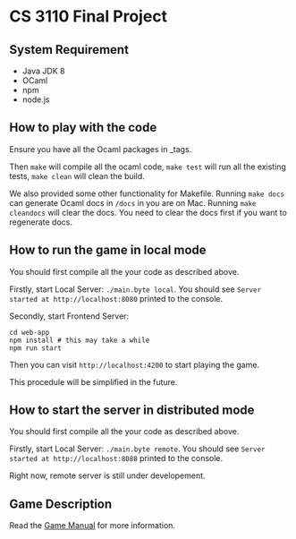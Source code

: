 # CS 3110 Final Project

## System Requirement

- Java JDK 8
- OCaml
- npm
- node.js

## How to play with the code

Ensure you have all the Ocaml packages in _tags.

Then `make` will compile all the ocaml code, `make test` will run all the
existing tests, `make clean` will clean the build.

We also provided some other functionality for Makefile. Running `make docs` can
generate Ocaml docs in `/docs` in you are on Mac. Running `make cleandocs` will
clear the docs. You need to clear the docs first if you want to regenerate docs.

## How to run the game in local mode

You should first compile all the your code as described above.

Firstly, start Local Server: `./main.byte local`. You should see
`Server started at http://localhost:8080` printed to the console.

Secondly, start Frontend Server:

```shell
cd web-app
npm install # this may take a while
npm run start
```

Then you can visit `http://localhost:4200` to start playing the game.

This procedule will be simplified in the future.

## How to start the server in distributed mode

You should first compile all the your code as described above.

Firstly, start Local Server: `./main.byte remote`. You should see
`Server started at http://localhost:8088` printed to the console.

Right now, remote server is still under developement.

## Game Description

Read the [Game Manual](https://github.com/SamChou19815/CS3110-Final-Project/blob/master/MANUAL.md)
for more information.
